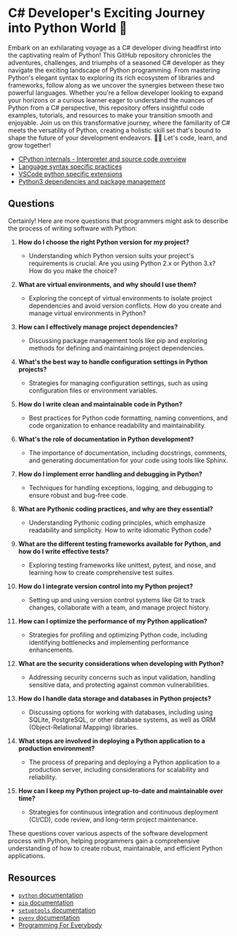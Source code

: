 # C# Developer's Exciting Journey into Python World 🐍

Embark on an exhilarating voyage as a C# developer diving headfirst into the captivating realm of Python! This GitHub repository chronicles the adventures, challenges, and triumphs of a seasoned C# developer as they navigate the exciting landscape of Python programming. From mastering Python's elegant syntax to exploring its rich ecosystem of libraries and frameworks, follow along as we uncover the synergies between these two powerful languages. Whether you're a fellow developer looking to expand your horizons or a curious learner eager to understand the nuances of Python from a C# perspective, this repository offers insightful code examples, tutorials, and resources to make your transition smooth and enjoyable. Join us on this transformative journey, where the familiarity of C# meets the versatility of Python, creating a holistic skill set that's bound to shape the future of your development endeavors. 🚀🐍 Let's code, learn, and grow together!

- [CPython internals - Interpreter and source code overview](https://www.youtube.com/watch?v=LhadeL7_EIU&list=PLzV58Zm8FuBL6OAv1Yu6AwXZrnsFbbR0S)
- [Language syntax specific practices](./practices)
- [VSCode python specific extensions](vscode-python-extensions.md)
- [Python3 dependencies and package management](./deps-management)

## Questions

Certainly! Here are more questions that programmers might ask to describe the process of writing software with Python:

1. **How do I choose the right Python version for my project?**

    - Understanding which Python version suits your project's requirements is crucial. Are you using Python 2.x or Python 3.x? How do you make the choice?
2. **What are virtual environments, and why should I use them?**

    - Exploring the concept of virtual environments to isolate project dependencies and avoid version conflicts. How do you create and manage virtual environments in Python?
3. **How can I effectively manage project dependencies?**

    - Discussing package management tools like pip and exploring methods for defining and maintaining project dependencies.
4. **What's the best way to handle configuration settings in Python projects?**

    - Strategies for managing configuration settings, such as using configuration files or environment variables.
5. **How do I write clean and maintainable code in Python?**

    - Best practices for Python code formatting, naming conventions, and code organization to enhance readability and maintainability.
6. **What's the role of documentation in Python development?**

    - The importance of documentation, including docstrings, comments, and generating documentation for your code using tools like Sphinx.
7. **How do I implement error handling and debugging in Python?**

    - Techniques for handling exceptions, logging, and debugging to ensure robust and bug-free code.
8. **What are Pythonic coding practices, and why are they essential?**

    - Understanding Pythonic coding principles, which emphasize readability and simplicity. How to write idiomatic Python code?
9. **What are the different testing frameworks available for Python, and how do I write effective tests?**

    - Exploring testing frameworks like unittest, pytest, and nose, and learning how to create comprehensive test suites.
10. **How do I integrate version control into my Python project?**

    - Setting up and using version control systems like Git to track changes, collaborate with a team, and manage project history.
11. **How can I optimize the performance of my Python application?**

    - Strategies for profiling and optimizing Python code, including identifying bottlenecks and implementing performance enhancements.
12. **What are the security considerations when developing with Python?**

    - Addressing security concerns such as input validation, handling sensitive data, and protecting against common vulnerabilities.
13. **How do I handle data storage and databases in Python projects?**

    - Discussing options for working with databases, including using SQLite, PostgreSQL, or other database systems, as well as ORM (Object-Relational Mapping) libraries.
14. **What steps are involved in deploying a Python application to a production environment?**

    - The process of preparing and deploying a Python application to a production server, including considerations for scalability and reliability.
15. **How can I keep my Python project up-to-date and maintainable over time?**

    - Strategies for continuous integration and continuous deployment (CI/CD), code review, and long-term project maintenance.

These questions cover various aspects of the software development process with Python, helping programmers gain a comprehensive understanding of how to create robust, maintainable, and efficient Python applications.

## Resources

- [`python` documentation](https://docs.python.org/3/)
- [`pip` documentation](https://pip.pypa.io/en/stable/)
- [`setuptools` documentation](https://setuptools.pypa.io/en/latest/userguide/quickstart.html)
- [`pyenv` documentation](https://github.com/pyenv/pyenv)
- [Programming For Everybody](https://online.dr-chuck.com/)